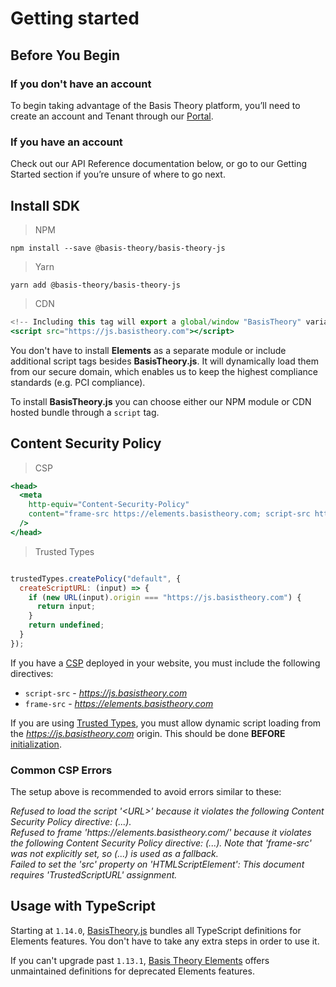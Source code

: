 # Getting started
## Before You Begin
### If you don't have an account

To begin taking advantage of the Basis Theory platform, you’ll need to create an account and Tenant through our <a href="https://portal.basistheory.com/register" target="_blank">Portal</a>.

### If you have an account

Check out our API Reference documentation below, or go to our Getting Started section if you’re unsure of where to go next.

## Install SDK

> NPM

```shell
npm install --save @basis-theory/basis-theory-js
```

> Yarn

```shell
yarn add @basis-theory/basis-theory-js
```

> CDN

```jsx
<!-- Including this tag will export a global/window "BasisTheory" variable -->
<script src="https://js.basistheory.com"></script> 
```

You don't have to install **Elements** as a separate module or include additional script tags besides **BasisTheory.js**. It will dynamically load them from our secure domain, which enables us to keep the highest compliance standards (e.g. PCI compliance).

To install **BasisTheory.js** you can choose either our NPM module or CDN hosted bundle through a `script` tag.

## Content Security Policy

> CSP

```jsx
<head>
  <meta
    http-equiv="Content-Security-Policy"
    content="frame-src https://elements.basistheory.com; script-src https://js.basistheory.com"
  />
</head>
```

> Trusted Types

```jsx

trustedTypes.createPolicy("default", {
  createScriptURL: (input) => {
    if (new URL(input).origin === "https://js.basistheory.com") {
      return input;
    }
    return undefined;
  }
});
```

If you have a <a href="https://developer.mozilla.org/en-US/docs/Web/HTTP/CSP" target="_blank">CSP</a> deployed in your website, you must include the following directives:

- `script-src` - _https://js.basistheory.com_
- `frame-src` - _https://elements.basistheory.com_ 


If you are using <a href="https://developer.mozilla.org/en-US/docs/Web/HTTP/Headers/Content-Security-Policy/require-trusted-types-for" target="_blank">Trusted Types</a>, you must allow dynamic script loading from the _https://js.basistheory.com_ origin. This should be done **BEFORE** [initialization](#initialize).

### Common CSP Errors

The setup above is recommended to avoid errors similar to these:

<aside class="warning">
  <span><em>Refused to load the script '&lt;URL&gt;' because it violates the following Content Security Policy directive: (...).</em></span>
</aside>

<aside class="warning">
  <span><em>Refused to frame 'https://elements.basistheory.com/' because it violates the following Content Security Policy directive: (...). Note that 'frame-src' was not explicitly set, so (...) is used as a fallback.</em></span>
</aside>

<aside class="warning">
  <span><em>Failed to set the 'src' property on 'HTMLScriptElement': This document requires 'TrustedScriptURL' assignment.</em></span>
</aside>

## Usage with TypeScript

Starting at `1.14.0`, [BasisTheory.js](https://www.npmjs.com/package/@basis-theory/basis-theory-js) bundles all TypeScript definitions for Elements features. You don't have to take any extra steps in order to use it.

If you can't upgrade past `1.13.1`, [Basis Theory Elements](https://www.npmjs.com/package/@basis-theory/basis-theory-elements) offers unmaintained definitions for deprecated Elements features.
